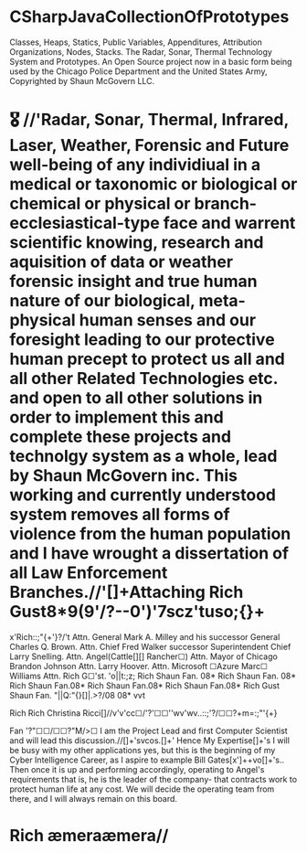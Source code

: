 # CSharpJavaCollectionOfPrototypes
Classes, Heaps, Statics, Public Variables, Appenditures, Attribution Organizations, Nodes, Stacks. The Radar, Sonar, Thermal Technology System and Prototypes.
An Open Source project now in a basic form being used by the Chicago Police Department and the United States Army, Copyrighted by Shaun McGovern LLC.
# 🎖️ //'Radar, Sonar, Thermal, Infrared, Laser, Weather, Forensic and Future well-being of any individiual in a medical or taxonomic or biological or chemical or physical or branch-ecclesiastical-type face and warrent scientific knowing, research and aquisition of data or weather forensic insight and true human nature of our biological, meta-physical human senses and our foresight leading to our protective human precept to protect us all and all other Related Technologies etc. and open to all other solutions in order to implement this and complete these projects and technolgy system as a whole, lead by Shaun McGovern inc. This working and currently understood system removes all forms of violence from the human population and I have wrought a dissertation of all Law Enforcement Branches.//'[]+Attaching Rich Gust8*9(9'/?--0')'7scz'tuso;{}+

x'Rich::;"{+'}?/'t
Attn. General Mark A. Milley and his successor General Charles Q. Brown. Attn. Chief Fred Walker successor Superintendent Chief Larry Snelling. Attn. Angel(Cattle[][] Rancher☐) Attn. Mayor of Chicago Brandon Johnson Attn. Larry Hoover. Attn. Microsoft ☐Azure Marc☐ Williams Attn. Rich G☐'st. 'o||t:;z; Rich Shaun Fan. 08* Rich Shaun Fan. 08* Rich Shaun Fan.08* Rich Shaun Fan.08* Rich Shaun Fan.08* Rich Gust Shaun Fan. "||Q:"{}[]|\.>?/08 08* vvt

Rich Rich Christina Ricci[]//v'v'cc☐/'?'☐☐''wv'wv..::;'?/☐☐?+m=:;"'{+}

Fan '?"☐☐/☐☐?"M/>☐
I am the Project Lead and first Computer Scientist and will lead this discussion.//[]+'svcos.[]+' Hence My Expertise[]+'s I will be busy with my other applications yes, but this is the beginning of my Cyber Intelligence Career, as I aspire to example Bill Gates[x']++vo[]+'s..
Then once it is up and performing accordingly, operating to Angel's requirements that is, he is the leader of the company- that contracts work to protect human life at any cost. We will decide the operating team from there, and I will always remain on this board.
# Rich æmeraæmera//
